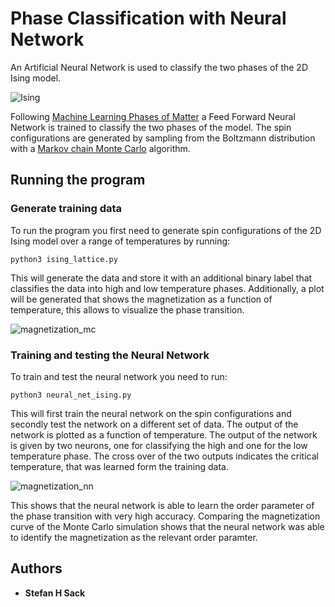 # Phase Classification with Neural Network

An Artificial Neural Network is used to classify the two phases of the 2D Ising model.  

![Ising](http://mathurl.com/y7ot2vl9.png)

Following [Machine Learning Phases of Matter](https://www.nature.com/articles/nphys4035) a Feed Forward Neural Network 
is trained to classify the two phases of the model. The spin configurations are generated by sampling from the Boltzmann distribution with a [Markov chain Monte Carlo](https://en.wikipedia.org/wiki/Markov_chain_Monte_Carlo) algorithm.
 

## Running the program

### Generate training data

To run the program you first need to generate spin configurations of the 2D Ising model over a range of temperatures by 
running: 

```
python3 ising_lattice.py
```

This will generate the data and store it with an additional binary label that classifies the data into high and low temperature phases.
Additionally, a plot will be generated that shows the magnetization as a function of temperature, this allows to visualize the phase transition.

![magnetization_mc](https://user-images.githubusercontent.com/45107198/48675840-76f4ad80-eb5e-11e8-9520-19a3a14e4294.png)

### Training and testing the Neural Network

To train and test the neural network you need to run:

```
python3 neural_net_ising.py
```
 
This will first train the neural network on the spin configurations and secondly test the network on a different set of data.
The output of the network is plotted as a function of temperature. The output of the network is given by two neurons, one for classifying the high and one for the low temperature phase. The cross over of the two outputs indicates the critical temperature, that was learned form the training data.

![magnetization_nn](https://user-images.githubusercontent.com/45107198/48675901-8de7cf80-eb5f-11e8-8d27-14c3eb1f48ba.png)

This shows that the neural network is able to learn the order parameter of the phase transition with very high accuracy.
Comparing the magnetization curve of the Monte Carlo simulation shows that the neural network was able to identify the magnetization as the relevant order paramter.

## Authors

* **Stefan H Sack** 

